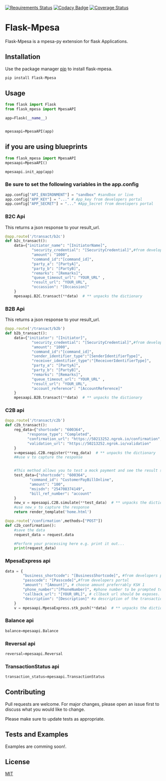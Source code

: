 [![Requirements Status](https://requires.io/github/allansifuna/Flask-Mpesa/requirements.svg?branch=master)](https://requires.io/github/allansifuna/Flask-Mpesa/requirements/?branch=master)
[![Codacy Badge](https://api.codacy.com/project/badge/Grade/95668732c0014077abf06e7826c1becf)](https://www.codacy.com/manual/allansifuna/Flask-Mpesa?utm_source=github.com&amp;utm_medium=referral&amp;utm_content=allansifuna/Flask-Mpesa&amp;utm_campaign=Badge_Grade)
[![Coverage Status](https://coveralls.io/repos/github/allansifuna/Flask-Mpesa/badge.svg?branch=master)](https://coveralls.io/github/allansifuna/Flask-Mpesa?branch=master)

# Flask-Mpesa
Flask-Mpesa is a mpesa-py extension for flask Applications.

## Installation

Use the package manager [pip](https://pip.pypa.io/en/stable/) to install flask-mpesa.

```bash
pip install Flask-Mpesa
```

## Usage

```python
from flask import Flask
from flask_mpesa import MpesaAPI

app=Flask(__name__)


mpesaapi=MpesaAPI(app)
```


## if you are using blueprints
```python
from flask_mpesa import MpesaAPI
mpesaapi=MpesaAPI()

mpesaapi.init_app(app)
```
### Be sure to set the following variables in the app.config

```python
app.config["API_ENVIRONMENT"] = "sandbox" #sandbox or live
app.config["APP_KEY"] = "..." # App_key from developers portal
app.config["APP_SECRET"] = "..." #App_Secret from developers portal
```
### B2C  Api
This returns a json response to your result_url.

```python
@app.route('/transact/b2c')
def b2c_transact():
    data={"initiator_name": "[InitiatorName]",
            "security_credential": "[SecurityCredential]",#from developers portal
            "amount": "1000",
            "command_id":"[command_id]",
            "party_a": "[PartyA]",
            "party_b": "[PartyB]",
            "remarks": "[Remarks]",
            "queue_timeout_url": "YOUR_URL" ,
            "result_url": "YOUR_URL",
            "occassion": "[Occassion]"
    }
    mpesaapi.B2C.transact(**data)  # ** unpacks the dictionary


```

### B2B  Api
This returns a json response to your result_url.

```python
@app.route('/transact/b2b')
def b2b_transact():
    data={"initiator": "[Initiator]",
            "security_credential": "[SecurityCredential]",#from developers portal
            "amount": "1000",
            "command_id":"[command_id]",
            "sender_identifier_type":"[SenderIdentifierType]",
            "receiver_identifier_type":"[ReceiverIdentifierType]",
            "party_a": "[PartyA]",
            "party_b": "[PartyB]",
            "remarks": "[Remarks]",
            "queue_timeout_url": "YOUR_URL" ,
            "result_url": "YOUR_URL",
            "account_reference": "[AccountReference]"
    }
    mpesaapi.B2B.transact(**data)  # ** unpacks the dictionary

```

### C2B  api

```python
@app.route('/transact/c2b')
def c2b_transact():
    reg_data={"shortcode": "600364",
          "response_type": "Completed",
          "confirmation_url": "https://50213252.ngrok.io/confirmation",
          "validation_url": "https://50213252.ngrok.io/validation"
    }
    v=mpesaapi.C2B.register(**reg_data)  # ** unpacks the dictionary
    ##use v to capture the response


    #This method allows you to test a mock payment and see the result so it can be avoided in production mode.
    test_data={"shortcode": "600364",
           "command_id": "CustomerPayBillOnline",
           "amount": "100",
           "msisdn": "254708374149",
           "bill_ref_number": "account"
    }
    new_v = mpesaapi.C2B.simulate(**test_data)  # ** unpacks the dictionary
    #use new_v to capture the response
    return render_template('home.html')

@app.route('/confirmation',methods=["POST"])
def c2b_confirmation():
    #save the data
    request_data = request.data

    #Perform your processing here e.g. print it out...
    print(request_data)

```

### MpesaExpress  api

```python
data = {
        "business_shortcode": "[BusinessShortcode]", #from developers portal
        "passcode": "[Passcode]",#from developers portal
        "amount": "[Amount]", # choose amount preferrably KSH 1
        "phone_number":"[PhoneNumber]", #phone number to be prompted to pay
        "callback_url": "[YOUR_URL]", # cllback url should be exposes. for testing putposes you can route on host 0.0.0.0 and set the callback url to be https://youripaddress:yourport/endpoint
        "description": "[Description]" #a description of the transaction its optional
    }
    v = mpesaapi.MpesaExpress.stk_push(**data)  # ** unpacks the dictionary

```
### Balance  api

```python
balance=mpesaapi.Balance

```
### Reversal  api

```python
reversal=mpesaapi.Reversal

```
### TransactionStatus  api

```python
transaction_status=mpesaapi.TransactionStatus

```
## Contributing
Pull requests are welcome. For major changes, please open an issue first to discuss what you would like to change.

Please make sure to update tests as appropriate.
## Tests and Examples

Examples are comming soon!.
## License
[MIT](https://github.com/allansifuna/Flask-Mpesa/blob/master/LICENSE)
